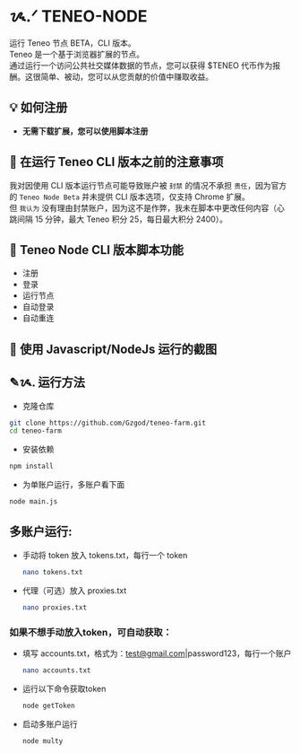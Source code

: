 # ᝰ.ᐟ TENEO-NODE

运行 Teneo 节点 BETA，CLI 版本。<br>
Teneo 是一个基于浏览器扩展的节点。<br>
通过运行一个访问公共社交媒体数据的节点，您可以获得 $TENEO 代币作为报酬。这很简单、被动，您可以从您贡献的价值中赚取收益。

## 💡 如何注册

- **无需下载扩展，您可以使用脚本注册**

## 🚨 在运行 Teneo CLI 版本之前的注意事项

我对因使用 CLI 版本运行节点可能导致账户被 `封禁` 的情况不承担 `责任`，因为官方的 `Teneo Node Beta` 并未提供 CLI 版本选项，仅支持 Chrome 扩展。  
但 `我认为` 没有理由封禁账户，因为这不是作弊，我未在脚本中更改任何内容（心跳间隔 15 分钟，最大 Teneo 积分 25，每日最大积分 2400）。

## 📎 Teneo Node CLI 版本脚本功能

- 注册
- 登录
- 运行节点
- 自动登录
- 自动重连


## 📌 使用 Javascript/NodeJs 运行的截图


## ✎ᝰ. 运行方法
- 克隆仓库
```bash
git clone https://github.com/Gzgod/teneo-farm.git
cd teneo-farm
```

- 安装依赖
```bash
npm install
```

- 为单账户运行，多账户看下面
```bash
node main.js
```

## 多账户运行: 
- 手动将 token 放入 tokens.txt，每行一个 token
    ```bash
    nano tokens.txt
    ```
- 代理（可选）放入 proxies.txt
    ```bash
    nano proxies.txt
    ```

### 如果不想手动放入token，可自动获取： 
- 填写 accounts.txt，格式为：test@gmail.com|password123，每行一个账户
    ```bash
    nano accounts.txt
    ```
- 运行以下命令获取token
    ```bash
    node getToken
    ```

- 启动多账户运行
    ```bash
    node multy
    ```
